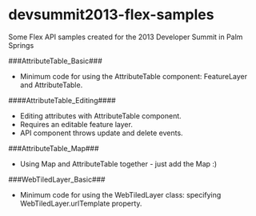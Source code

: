 devsummit2013-flex-samples
==========================

Some Flex API samples created for the 2013 Developer Summit in Palm Springs

###AttributeTable_Basic###
* Minimum code for using the AttributeTable component: FeatureLayer and AttributeTable.

####AttributeTable_Editing####
* Editing attributes with AttributeTable component.
* Requires an editable feature layer.
* API component throws update and delete events.

###AttributeTable_Map###
* Using Map and AttributeTable together - just add the Map :)

###WebTiledLayer_Basic###
* Minimum code for using the WebTiledLayer class: specifying WebTiledLayer.urlTemplate property.

